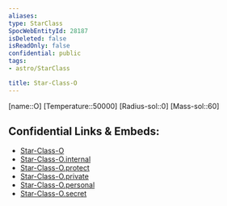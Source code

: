 ```yaml
---
aliases: 
type: StarClass
SpocWebEntityId: 28187
isDeleted: false
isReadOnly: false
confidential: public
tags:
- astro/StarClass

title: Star-Class-O
---
```

[name::O]
[Temperature::50000]
[Radius-sol::0]
[Mass-sol::60]




## Confidential Links & Embeds: 
- [Star-Class-O](../../../_public/astro/Class/Star-Class-O.md) 
- [Star-Class-O.internal](../../../_internal/astro/Class/Star-Class-O.internal.md) 
- [Star-Class-O.protect](../../../_protect/astro/Class/Star-Class-O.protect.md) 
- [Star-Class-O.private](../../../_private/astro/Class/Star-Class-O.private.md) 
- [Star-Class-O.personal](../../../_personal/astro/Class/Star-Class-O.personal.md) 
- [Star-Class-O.secret](../../../_secret/astro/Class/Star-Class-O.secret.md)


